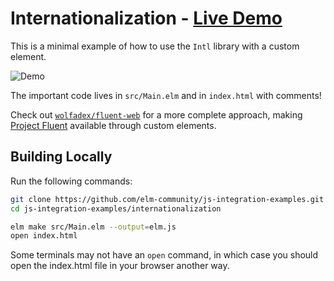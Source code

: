 # Internationalization - [Live Demo](https://ellie-app.com/8yYbRQ3Hzrta1)

This is a minimal example of how to use the `Intl` library with a custom element.

![Demo](demo.gif)

The important code lives in `src/Main.elm` and in `index.html` with comments!

Check out [`wolfadex/fluent-web`](https://github.com/wolfadex/fluent-web/) for a more complete approach, making [Project Fluent](https://projectfluent.org/) available through custom elements.


## Building Locally

Run the following commands:

```bash
git clone https://github.com/elm-community/js-integration-examples.git
cd js-integration-examples/internationalization

elm make src/Main.elm --output=elm.js
open index.html
```

Some terminals may not have an `open` command, in which case you should open the index.html file in your browser another way.
